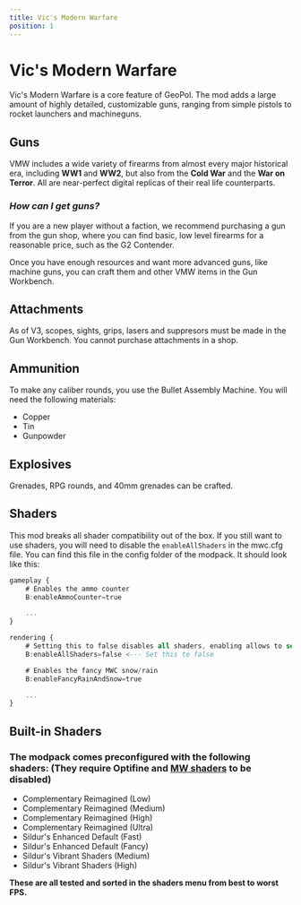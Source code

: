 ```yaml
---
title: Vic's Modern Warfare
position: 1
---
```


# Vic's Modern Warfare
Vic's Modern Warfare is a core feature of GeoPol. The mod adds a large amount of highly detailed, customizable guns, ranging from simple pistols to rocket launchers and machineguns.

## Guns
VMW includes a wide variety of firearms from almost every major historical era, including **WW1** and **WW2**, but also from the **Cold War** and the **War on Terror**. All are near-perfect digital replicas of their real life counterparts.

### *How can I get guns?*
If you are a new player without a faction, we recommend purchasing a gun from the gun shop, where you can find basic, low level firearms for a reasonable price, such as the G2 Contender.

Once you have enough resources and want more advanced guns, like machine guns, you can craft them and other VMW items in the Gun Workbench. 

## Attachments
As of V3, scopes, sights, grips, lasers and suppresors must be made in the Gun Workbench. You cannot purchase attachments in a shop.

## Ammunition
To make any caliber rounds, you use the Bullet Assembly Machine. You will need the following materials:

- Copper
- Tin
- Gunpowder

## Explosives
Grenades, RPG rounds, and 40mm grenades can be crafted. 

## Shaders

This mod breaks all shader compatibility out of the box. If you still want to use shaders, you will need to disable the `enableAllShaders` in the mwc.cfg file. You can find this file in the config folder of the modpack. It should look like this:

```a title="/config/mwc.cfg"
gameplay {
    # Enables the ammo counter
    B:enableAmmoCounter=true

    ...
}

rendering {
    # Setting this to false disables all shaders, enabling allows to select which shaders are used.
    B:enableAllShaders=false <--- Set this to false

    # Enables the fancy MWC snow/rain
    B:enableFancyRainAndSnow=true

    ...
}
```

## Built-in Shaders
### The modpack comes preconfigured with the following shaders: (They require Optifine and [MW shaders](#shaders) to be disabled)
- Complementary Reimagined (Low)
- Complementary Reimagined (Medium)
- Complementary Reimagined (High)
- Complementary Reimagined (Ultra)
- Sildur's Enhanced Default (Fast)
- Sildur's Enhanced Default (Fancy)
- Sildur's Vibrant Shaders (Medium)
- Sildur's Vibrant Shaders (High)

**These are all tested and sorted in the shaders menu from best to worst FPS.**
